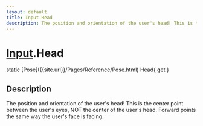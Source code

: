 ```yaml
---
layout: default
title: Input.Head
description: The position and orientation of the user's head! This is the center point between the user's eyes, NOT the center of the user's head. Forward points the same way the user's face is facing.
---
```

# [Input]({{site.url}}/Pages/Reference/Input.html).Head

<div class='signature' markdown='1'>
static [Pose]({{site.url}}/Pages/Reference/Pose.html) Head{ get }
</div>

## Description
The position and orientation of the user's head! This is
the center point between the user's eyes, NOT the center of the
user's head. Forward points the same way the user's face is
facing.

